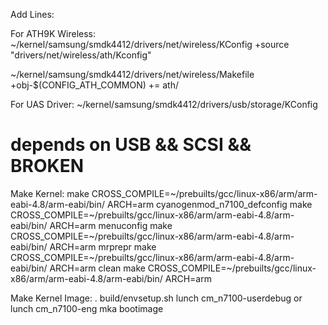 Add Lines:

For ATH9K Wireless:
~/kernel/samsung/smdk4412/drivers/net/wireless/KConfig
+source "drivers/net/wireless/ath/Kconfig"

~/kernel/samsung/smdk4412/drivers/net/wireless/Makefile
+obj-$(CONFIG_ATH_COMMON)        += ath/

For UAS Driver:
~/kernel/samsung/smdk4412/drivers/usb/storage/KConfig
#       depends on USB && SCSI && BROKEN

Make Kernel:
make  CROSS_COMPILE=~/prebuilts/gcc/linux-x86/arm/arm-eabi-4.8/arm-eabi/bin/ ARCH=arm cyanogenmod_n7100_defconfig
make  CROSS_COMPILE=~/prebuilts/gcc/linux-x86/arm/arm-eabi-4.8/arm-eabi/bin/ ARCH=arm menuconfig
make  CROSS_COMPILE=~/prebuilts/gcc/linux-x86/arm/arm-eabi-4.8/arm-eabi/bin/ ARCH=arm mrprepr
make  CROSS_COMPILE=~/prebuilts/gcc/linux-x86/arm/arm-eabi-4.8/arm-eabi/bin/ ARCH=arm  clean
make  CROSS_COMPILE=~/prebuilts/gcc/linux-x86/arm/arm-eabi-4.8/arm-eabi/bin/ ARCH=arm

Make Kernel Image:
. build/envsetup.sh
lunch cm_n7100-userdebug or lunch cm_n7100-eng
mka bootimage